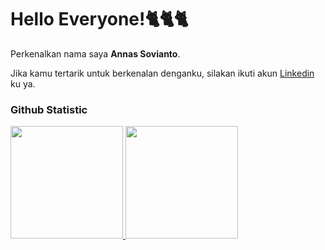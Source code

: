# Hello Everyone!🐈🐈🐈
 
Perkenalkan nama saya **Annas Sovianto**.<br>
 
Jika kamu tertarik untuk berkenalan denganku, silakan ikuti akun [Linkedin](https://www.linkedin.com/in/annassovianto) ku ya.
 
### Github Statistic
<p align="left">
<a href="https://github.com/anndeviant">
  <img height="180em" src="https://github-readme-stats-eight-theta.vercel.app/api?username=anndeviant&show_icons=true&theme=algolia&include_all_commits=true&count_private=true"/>
  <img height="180em" src="https://github-readme-stats-eight-theta.vercel.app/api/top-langs/?username=anndeviant&layout=compact&layout=compact&theme=algolia"/>
</a>
</p>
